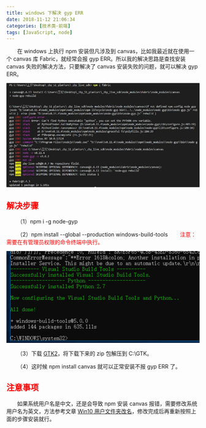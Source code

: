```yaml
---
title: windows 下解决 gyp ERR
date: 2018-11-12 21:06:34
categories: [技术类-前端]
tags: [JavaScript, node]
---
```

&emsp;&emsp;在 windows 上执行 npm 安装但凡涉及到 canvas，比如我最近就在使用一个 canvas 库 Fabric，就经常会报 gyp ERR。所以我的解决思路是查找安装 canvas 失败的解决方法，只要解决了 canvas 安装失败的问题，就可以解决 gyp ERR。

![windows npm 安装 Fabric 报错](gypERR/1.png)

## <font style="color: #f00;">解决步骤</font>
&emsp;&emsp;（1）npm i -g node-gyp

&emsp;&emsp;（2）npm install --global --production windows-build-tools
&emsp;&emsp;<font style="color: #f00;">注意：需要在有管理员权限的命令终端中执行。</font>

![安装 windows-build-tools 结果](gypERR/2.png)

&emsp;&emsp;（3）下载 [GTK2](http://ftp.gnome.org/pub/GNOME/binaries/win64/gtk+/2.22/gtk+-bundle_2.22.1-20101229_win64.zip)，将下载下来的 zip 包解压到 C:\GTK。

&emsp;&emsp;（4）这时候 npm install canvas 就可以正常安装不报 gyp ERR 了。
## <font style="color: #f00;">注意事项</font>
&emsp;&emsp;如果系统用户名是中文，还是会导致 npm 安装 canvas 报错，需要修改系统用户名为英文，方法参考文章 [Win10 用户文件夹改名](https://www.sohu.com/a/127599728_116178)，修改完成后再重新按照上面的步骤安装就行。
